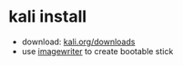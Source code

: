 # kali install
- download: [kali.org/downloads](https://www.kali.org/downloads)
- use [imagewriter](https://aur.archlinux.org/packages/imagewriter) to create bootable stick
